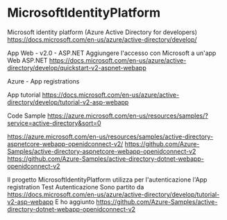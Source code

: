 # MicrosoftIdentityPlatform
Microsoft identity platform (Azure Active Directory for developers)
https://docs.microsoft.com/en-us/azure/active-directory/develop/


App Web - v2.0 - ASP.NET
Aggiungere l'accesso con Microsoft a un'app Web ASP.NET
https://docs.microsoft.com/en-us/azure/active-directory/develop/quickstart-v2-aspnet-webapp

Azure - App registrations 



App tutorial
https://docs.microsoft.com/en-us/azure/active-directory/develop/tutorial-v2-asp-webapp


Code Sample 
https://azure.microsoft.com/en-us/resources/samples/?service=active-directory&sort=0

https://azure.microsoft.com/en-us/resources/samples/active-directory-aspnetcore-webapp-openidconnect-v2/
https://github.com/Azure-Samples/active-directory-aspnetcore-webapp-openidconnect-v2
https://github.com/Azure-Samples/active-directory-dotnet-webapp-openidconnect-v2



Il progetto MicrosoftIdentityPlatform utilizza per l'autenticazione l'App registration Test Autenticazione
Sono partito da 
https://docs.microsoft.com/en-us/azure/active-directory/develop/tutorial-v2-asp-webapp
E ho aggiunto 
https://github.com/Azure-Samples/active-directory-dotnet-webapp-openidconnect-v2

